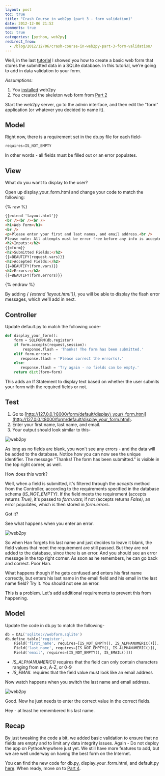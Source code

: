 ```yaml
---
layout: post
toc: true
title: "Crash Course in web2py (part 3 - form validation)"
date: 2012-12-06 21:52
comments: true
toc: true
categories: [python, web2py]
redirect_from:
  - /blog/2012/12/06/crash-course-in-web2py-part-3-form-validation/
---
```



Well, in the last [tutorial](http://mherman.org/blog/2012/12/01/crash-course-in-web2py-part-2-web-forms/) I showed you  how to create a basic web form that stores the submitted data in a SQLite database. In this tutorial, we're going to add in data validation to your form.

*Assumptions:*

1.  You [installed](http://mherman.org/blog/2012/11/27/crash-course-in-web2py-part-1/) web2py
1.  You created the skeleton web form from [Part 2](http://mherman.org/blog/2012/12/01/crash-course-in-web2py-part-2-web-forms/#.U5btEpRdUZ0)

Start the web2py server, go to the admin interface, and then edit the "form" application (or whatever you decided to name it).

## Model

Right now, there is a requirement set in the db.py file for each field-

``` python
requires=IS_NOT_EMPTY
```

In other words - all fields must be filled out or an error populates.

## View

What do you want to display to the user?

Open up display\_your\_form.html and change your code to match the following:

{% raw %}
``` html
{{extend 'layout.html'}}
<br /><br /><br />
<h1>Web Form</h1>
<br />
<p>Please enter your first and last names, and email address.<br />
Please note: All attempts must be error free before any info is accepted.</p>
<h2>Inputs:</h2>
{{=form}}
<h2>Submitted Fields:</h2>
{{=BEAUTIFY(request.vars)}}
<h2>Accepted Fields:</h2>
{{=BEAUTIFY(form.vars)}}
<h2>Errors:</h2>
{{=BEAUTIFY(form.errors)}}
```
{% endraw %}

By adding *{ {extend 'layout.html'}}*, you will be able to display the flash error messages, which we'll add in next.

## Controller

Update default.py to match the following code-

``` python
def display_your_form():
    form = SQLFORM(db.register)
    if form.accepts(request,session):
        response.flash = 'Thanks! The form has been submitted.'
    elif form.errors:
       response.flash = 'Please correct the error(s).'
    else:
       response.flash = 'Try again - no fields can be empty.'
    return dict(form=form)
```

This adds an If Statement to display text based on whether the user submits your form with the required fields or not.

## Test

1.  Go to [http://127.0.0.1:8000/form/default/display\_your\_form.html](http://127.0.0.1:8000/form/default/display_your_form.html).
2.  Enter your first name, last name, and email.
3.  Your output should look similar to this-

![web2py](https://www.backwardsteps.com/uploads/2012-11-30_2319.png2012-12-05_0954.png)

As long as no fields are blank, you won't see any errors - and the data will be added to the database. Notice how you can now see the unique identifier. The message "Thanks! The form has been submitted." is visible in the top right corner, as well.

How does this work?

Well, when a field is submitted, it's filtered through the *accepts* method from the Controller, according to the requirements specified in the database schema (*IS\_NOT\_EMPTY)*. If the field meets the requirement (accepts returns *True)*, it's passed to *form.vars*; if not (accepts returns *False)*, an error populates, which is then stored in *form.errors*.

Got it?

See what happens when you enter an error.

![web2py](https://www.backwardsteps.com/uploads/2012-11-30_2319.png2012-12-05_1001.png)

So when Han forgets his last name and just decides to leave it blank, the field values that meet the requirement are still passed. But they are not added to the database, since there is an error. And you should see an error message in the top right corner. As soon as he remembers, he can go back and correct. Poor Han.

What happens though if he gets confused and enters his first name correctly, but enters his last name in the email field and his email in the last name field? Try it. You should not see an error.

This is a problem. Let's add additional requirements to prevent this from happening.

## Model

Update the code in db.py to match the following-

``` python
db = DAL('sqlite://webform.sqlite')
db.define_table('register',
    Field('first_name', requires=[IS_NOT_EMPTY(), IS_ALPHANUMERIC()]),
    Field('last_name', requires=[IS_NOT_EMPTY(), IS_ALPHANUMERIC()]),
    Field('email', requires=[IS_NOT_EMPTY(), IS_EMAIL()]))
```

*   *IS_ALPHANUMERIC()* requires that the field can only contain characters ranging from a-z, A-Z, or 0-9
*   *IS_EMAIL* requires that the field value must look like an email address

Now watch happens when you switch the last name and email address.

![web2py](https://www.backwardsteps.com/uploads/2012-11-30_2319.png2012-12-05_1007.png)

Good. Now he just needs to enter the correct value in the correct fields.

Hey - at least he remembered his last name.

## Recap

By just tweaking the code a bit, we added basic validation to ensure that no fields are empty and to limit any data integrity issues. Again - Do not deploy the app on PythonAnywhere just yet. We still have more features to add, but we are well underway on having the best form on the Internet.

You can find the new code for db.py, display\_your\_form.html, and default.py [here](https://github.com/mjhea0/web2py/tree/master/form%20-%20part%202). When ready, move on to [Part 4](http://mherman.org/blog/2012/12/09/crash-course-in-web2py-part-4-managing-form-records/#.U5bvg5RdUZ0).

